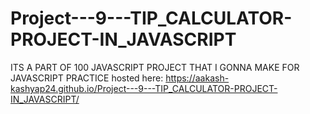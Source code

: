 # Project---9---TIP_CALCULATOR-PROJECT-IN_JAVASCRIPT
ITS A PART OF 100 JAVASCRIPT PROJECT THAT I GONNA MAKE FOR JAVASCRIPT PRACTICE
hosted here: https://aakash-kashyap24.github.io/Project---9---TIP_CALCULATOR-PROJECT-IN_JAVASCRIPT/
